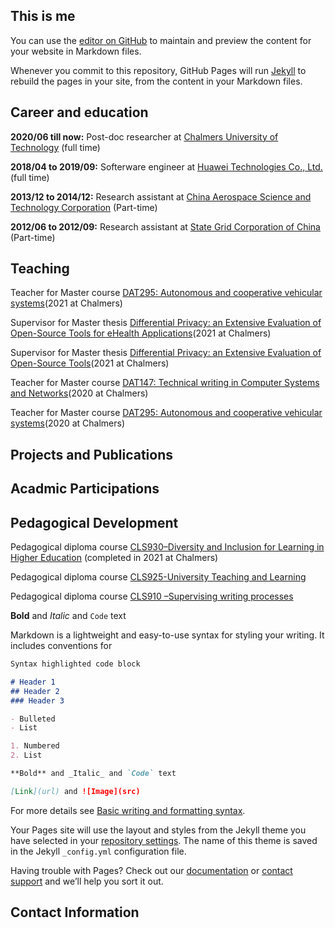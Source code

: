 ## This is me

You can use the [editor on GitHub](https://github.com/slzhang-git/shiliang.github.io/edit/gh-pages/index.md) to maintain and preview the content for your website in Markdown files.

Whenever you commit to this repository, GitHub Pages will run [Jekyll](https://jekyllrb.com/) to rebuild the pages in your site, from the content in your Markdown files.

## **Career and education**

**2020/06 till now:** Post-doc researcher at [Chalmers University of Technology](https://www.chalmers.se/en/Pages/default.aspx) (full time) 

**2018/04 to 2019/09:** Softerware engineer at [Huawei Technologies Co., Ltd.](https://www.huawei.com/en/) (full time) 

**2013/12 to 2014/12:** Research assistant at [China Aerospace Science and Technology Corporation](http://english.spacechina.com) (Part-time)

**2012/06 to 2012/09:** Research assistant at [State Grid Corporation of China](http://www.sgcc.com.cn/html/sgcc_main_en/index.shtml) (Part-time)

## **Teaching**

Teacher for Master course [DAT295: Autonomous and cooperative vehicular systems](https://chalmers.instructure.com/courses/11041/assignments/syllabus)(2021 at Chalmers)

Supervisor for Master thesis [Differential Privacy: an Extensive Evaluation of Open-Source Tools for eHealth Applications](https://masterthesis.cms.chalmers.se/content/differential-privacy-extensive-evaluation-open-source-tools-ehealth-applications)(2021 at Chalmers)

Supervisor for Master thesis [Differential Privacy: an Extensive Evaluation of Open-Source Tools](https://masterthesis.cms.chalmers.se/content/differential-privacy-extensive-evaluation-open-source-tools-httpschalmerszoomusj67483532068)(2021 at Chalmers)

Teacher for Master course [DAT147: Technical writing in Computer Systems and Networks](https://chalmers.instructure.com/courses/10296/assignments/syllabus)(2020 at Chalmers)

Teacher for Master course [DAT295: Autonomous and cooperative vehicular systems](https://chalmers.instructure.com/courses/11041/assignments/syllabus)(2020 at Chalmers)

## **Projects and Publications**

## **Acadmic Participations**

## **Pedagogical Development**

Pedagogical diploma course [CLS930–Diversity and Inclusion for Learning in Higher Education](https://chalmersuniversity.app.box.com/s/r8fw8ve1f2y2n3zc2mddr3kr8v37sg4i) (completed in 2021 at Chalmers)

Pedagogical diploma course [CLS925-University Teaching and Learning](https://chalmersuniversity.app.box.com/s/4suyobb5adcd022jmnkchfpfbh4t19ra) 

Pedagogical diploma course [CLS910 –Supervising writing processes](https://chalmersuniversity.app.box.com/s/tbpcugrl16fpktt93p8n25shkhxixuwh) 

**Bold** and _Italic_ and `Code` text

Markdown is a lightweight and easy-to-use syntax for styling your writing. It includes conventions for

```markdown
Syntax highlighted code block

# Header 1
## Header 2
### Header 3

- Bulleted
- List

1. Numbered
2. List

**Bold** and _Italic_ and `Code` text

[Link](url) and ![Image](src)
```

For more details see [Basic writing and formatting syntax](https://docs.github.com/en/github/writing-on-github/getting-started-with-writing-and-formatting-on-github/basic-writing-and-formatting-syntax).

Your Pages site will use the layout and styles from the Jekyll theme you have selected in your [repository settings](https://github.com/slzhang-git/shiliang.github.io/settings/pages). The name of this theme is saved in the Jekyll `_config.yml` configuration file.

Having trouble with Pages? Check out our [documentation](https://docs.github.com/categories/github-pages-basics/) or [contact support](https://support.github.com/contact) and we’ll help you sort it out.

## Contact Information
